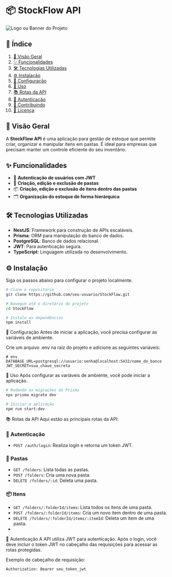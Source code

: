 # 📦 StockFlow API

![Logo ou Banner do Projeto](link_para_imagem) <!-- Se você tiver um logo ou banner -->

## 📑 Índice
1. [📖 Visão Geral](#-visão-geral)
2. [✨ Funcionalidades](#-funcionalidades)
3. [🛠️ Tecnologias Utilizadas](#%EF%B8%8F-tecnologias-utilizadas)
4. [⚙️ Instalação](#%EF%B8%8F-instalação)
5. [🔧 Configuração](#-configuração)
6. [🚀 Uso](#-uso)
7. [📚 Rotas da API](#-rotas-da-api)
8. [🔐 Autenticação](#-autenticação)
9. [🤝 Contribuindo](#-contribuindo)
10. [📜 Licença](#-licença)

## 📖 Visão Geral
A **StockFlow API** é uma aplicação para gestão de estoque que permite criar, organizar e manipular itens em pastas. É ideal para empresas que precisam manter um controle eficiente do seu inventário.

## ✨ Funcionalidades
- 🔐 **Autenticação de usuários com JWT**
- 📂 **Criação, edição e exclusão de pastas**
- 📦 **Criação, edição e exclusão de itens dentro das pastas**
- 🗂️ **Organização do estoque de forma hierárquica**

## 🛠️ Tecnologias Utilizadas
- **NestJS**: Framework para construção de APIs escaláveis.
- **Prisma**: ORM para manipulação do banco de dados.
- **PostgreSQL**: Banco de dados relacional.
- **JWT**: Para autenticação segura.
- **TypeScript**: Linguagem utilizada no desenvolvimento.

## ⚙️ Instalação
Siga os passos abaixo para configurar o projeto localmente.

```bash
# Clone o repositório
git clone https://github.com/seu-usuario/StockFlow.git

# Navegue até o diretório do projeto
cd StockFlow

# Instale as dependências
npm install
```

🔧 Configuração
Antes de iniciar a aplicação, você precisa configurar as variáveis de ambiente.

Crie um arquivo .env na raiz do projeto e adicione as seguintes variáveis:
````
# env
DATABASE_URL=postgresql://usuario:senha@localhost:5432/nome_do_banco
JWT_SECRET=sua_chave_secreta
````
🚀 Uso
Após configurar as variáveis de ambiente, você pode iniciar a aplicação.

```bash
# Rodando as migrações do Prisma
npx prisma migrate dev

# Iniciar a aplicação
npm run start:dev
```
📚 Rotas da API
Aqui estão as principais rotas da API:

### 🔐 Autenticação
- `POST /auth/login`: Realiza login e retorna um token JWT.

### 📂 Pastas
- `GET /folders`: Lista todas as pastas.
- `POST /folders`: Cria uma nova pasta.
- `DELETE /folders/:id`: Deleta uma pasta.

### 📦 Itens
- `GET /folders/:folderId/items`: Lista todos os itens de uma pasta.
- `POST /folders/:folderId/items`: Cria um novo item dentro de uma pasta.
- `DELETE /folders/:folderId/items/:itemId`: Deleta um item de uma pasta.
- 
🔐 Autenticação
A API utiliza JWT para autenticação. Após o login, você deve incluir o token JWT no cabeçalho das requisições para acessar as rotas protegidas.

Exemplo de cabeçalho de requisição:
```http
Authorization: Bearer seu_token_jwt
```
